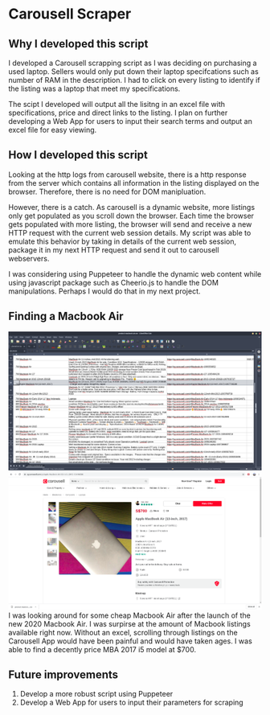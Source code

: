 # Carousell Scraper

## Why I developed this script
I developed a Carousell scrapping script as I was deciding on purchasing a used laptop. Sellers would only put down their laptop specifcations such as number of  RAM in the description.
I had to click on every listing to identify if the listing was a laptop that meet my specifications.

The scipt I developed will output all the lisitng in an excel file with specifications, price and direct links to the listing. I plan on further developing a Web App for users to input their search terms and output an excel file for easy viewing.  

## How I developed this script
Looking at the http logs from carousell website, there is a http response from the server which contains all information in the listing displayed on the browser. Therefore, there is no need for DOM manipluation.

However, there is a catch. As carousell is a dynamic website, more listings only get populated as you scroll down the browser. Each time the browser gets populated with more listing, the browser will send and receive a new HTTP request with the current web session details. My script was able to emulate this behavior by taking in details of the current web session, package it in my next HTTP request and send it out to carousell webservers. 

I was considering using Puppeteer to handle the dynamic web content while using javascript package such as Cheerio.js to handle the DOM manipulations. Perhaps I would do that in my next project.

## Finding a Macbook Air
![Excel Screenshot](/screenshots/Excel_Screenshot.png)
![Excel Screenshot](/screenshots/Carousell_Screenshot.png)
I was looking around for some cheap Macbook Air after the launch of the new 2020 Macbook Air. I was surpirse at the amount of Macbook listings available right now. Without an excel, scrolling through listings on the Carousell App would have been painful and would have taken ages. I was able to find a decently price MBA 2017 i5 model at $700.  

## Future improvements
1. Develop a more robust script using Puppeteer
2. Develop a Web App for users to input their parameters for scraping